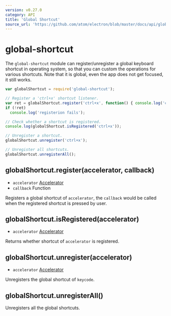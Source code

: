 ```yaml
---
version: v0.27.0
category: API
title: 'Global Shortcut'
source_url: 'https://github.com/atom/electron/blob/master/docs/api/global-shortcut.md'
---
```


# global-shortcut

The `global-shortcut` module can register/unregister a global keyboard shortcut
in operating system, so that you can custom the operations for various shortcuts.
Note that it is global, even the app does not get focused, it still works.

```javascript
var globalShortcut = require('global-shortcut');

// Register a 'ctrl+x' shortcut listener.
var ret = globalShortcut.register('ctrl+x', function() { console.log('ctrl+x is pressed'); })
if (!ret)
  console.log('registerion fails');

// Check whether a shortcut is registered.
console.log(globalShortcut.isRegistered('ctrl+x'));

// Unregister a shortcut.
globalShortcut.unregister('ctrl+x');

// Unregister all shortcuts.
globalShortcut.unregisterAll();
```

## globalShortcut.register(accelerator, callback)

* `accelerator` [Accelerator](http://electron.atom.io/docs/v0.27.0/api/accelerator)
* `callback` Function

Registers a global shortcut of `accelerator`, the `callback` would be called when
the registered shortcut is pressed by user.

## globalShortcut.isRegistered(accelerator)

* `accelerator` [Accelerator](http://electron.atom.io/docs/v0.27.0/api/accelerator)

Returns whether shortcut of `accelerator` is registered.

## globalShortcut.unregister(accelerator)

* `accelerator` [Accelerator](http://electron.atom.io/docs/v0.27.0/api/accelerator)

Unregisters the global shortcut of `keycode`.

## globalShortcut.unregisterAll()

Unregisters all the global shortcuts.
